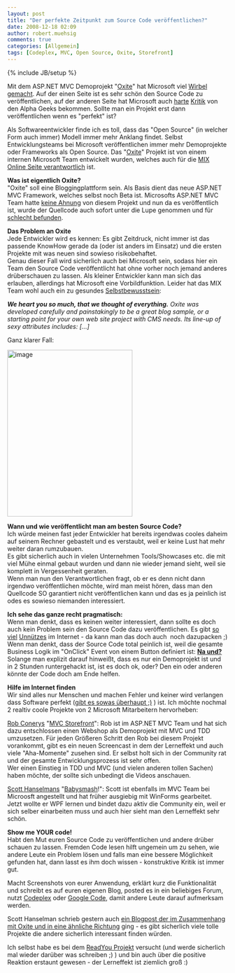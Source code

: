 ```yaml
---
layout: post
title: "Der perfekte Zeitpunkt zum Source Code veröffentlichen?"
date: 2008-12-18 02:09
author: robert.muehsig
comments: true
categories: [Allgemein]
tags: [Codeplex, MVC, Open Source, Oxite, Storefront]
---
```

{% include JB/setup %}
<p>Mit dem ASP.NET MVC Demoprojekt &quot;<a href="http://www.codeplex.com/oxite">Oxite</a>&quot; hat Microsoft viel <a href="http://www.heise.de/newsticker/Mehr-Open-Source-von-Microsoft-Oxite-ein-CMS-und-Blogging-System--/meldung/120183">Wirbel gemacht</a>. Auf der einen Seite ist es sehr sch&#246;n den Source Code zu ver&#246;ffentlichen, auf der anderen Seite hat Microsoft auch <a href="http://codebetter.com/blogs/karlseguin/archive/2008/12/15/oxite-oh-dear-lord-why.aspx">harte</a> <a href="http://www.lazycoder.com/weblog/2008/12/15/new-aspnet-mvc-sample-oxite-needs-some-tlc/">Kritik</a> von den Alpha Geeks bekommen. Sollte man ein Projekt erst dann ver&#246;ffentlichen wenn es &quot;perfekt&quot; ist? </p> 
<!--more-->
  <p>Als Softwareentwickler finde ich es toll, dass das &quot;Open Source&quot; (in welcher Form auch immer) Modell immer mehr Anklang findet. Selbst Entwicklungsteams bei Microsoft ver&#246;ffentlichen immer mehr Demoprojekte oder Frameworks als Open Source. Das &quot;<a href="http://www.codeplex.com/oxite">Oxite</a>&quot; Projekt ist von einem internen Microsoft Team entwickelt wurden, welches auch f&#252;r die <a href="http://visitmix.com/Lab/oxite">MIX Online Seite verantwortlich</a> ist.</p>  <p><strong>Was ist eigentlich Oxite?      <br /></strong>&quot;Oxite&quot; soll eine Bloggingplattform sein. Als Basis dient das neue ASP.NET MVC Framework, welches selbst noch Beta ist. Microsofts ASP.NET MVC Team hatte <a href="http://blog.wekeroad.com/blog/some-thoughts-on-oxite/">keine Ahnung</a> von diesem Projekt und nun da es ver&#246;ffentlich ist, wurde der Quellcode auch sofort unter die Lupe genommen und f&#252;r <a href="http://codebetter.com/blogs/karlseguin/archive/2008/12/15/oxite-oh-dear-lord-why.aspx">schlecht befunden</a>.</p>  <p><strong>Das Problem an Oxite</strong>     <br />Jede Entwickler wird es kennen: Es gibt Zeitdruck, nicht immer ist das passende KnowHow gerade da (oder ist anders im Einsatz) und die ersten Projekte mit was neuen sind sowieso risikobehaftet.     <br />Genau dieser Fall wird sicherlich auch bei Microsoft sein, sodass hier ein Team den Source Code ver&#246;ffentlicht hat ohne vorher noch jemand anderes dr&#252;berschauen zu lassen. Als kleiner Entwickler kann man sich das erlauben, allerdings hat Microsoft eine Vorbildfunktion. Leider hat das MIX Team wohl auch ein zu gesundes <a href="http://visitmix.com/Lab/oxite">Selbstbewusstsein</a>:</p>  <p><em><strong>We heart you so much, that we thought of everything.</strong> Oxite was developed carefully and painstakingly to be a great blog sample, or a starting point for your own web site project with CMS needs. Its line-up of sexy attributes includes: [...]</em></p>  <p>Ganz klarer Fall:</p>  <p><a href="{{BASE_PATH}}/assets/wp-images/image576.png"><img style="border-top-width: 0px; border-left-width: 0px; border-bottom-width: 0px; border-right-width: 0px" height="381" alt="image" src="{{BASE_PATH}}/assets/wp-images/image-thumb554.png" width="286" border="0" /></a> </p>  <p><strong>Wann und wie ver&#246;ffentlicht man am besten Source Code?      <br /></strong>Ich w&#252;rde meinen fast jeder Entwickler hat bereits irgendwas cooles daheim auf seinem Rechner gebastelt und es verstaubt, weil er keine Lust hat mehr weiter daran rumzubauen.     <br />Es gibt sicherlich auch in vielen Unternehmen Tools/Showcases etc. die mit viel M&#252;he einmal gebaut wurden und dann nie wieder jemand sieht, weil sie komplett in Vergessenheit geraten.     <br />Wenn man nun den Verantwortlichen fragt, ob er es denn nicht dann irgendwo ver&#246;ffentlichen m&#246;chte, wird man meist h&#246;ren, dass man den Quellcode SO garantiert nicht ver&#246;ffentlichen kann und das es ja peinlich ist odes es sowieso niemanden interessiert.</p>  <p><strong>Ich sehe das ganze recht pragmatisch:</strong>     <br />Wenn man denkt, dass es keinen weiter interessiert, dann sollte es doch auch kein Problem sein den Source Code dazu ver&#246;ffentlichen. Es gibt <a href="http://twitter.com/">so</a> <a href="http://icanhascheezburger.com/">viel</a> <a href="http://www.stupidedia.org/stupi/Hauptseite">Unn&#252;tzes</a> im Internet - da kann man das doch auch&#160; noch dazupacken ;)     <br />Wenn man denkt, dass der Source Code total peinlich ist, weil die gesamte Business Logik im &quot;OnClick&quot; Event von einem Button definiert ist: <strong><u>Na und?</u></strong> Solange man explizit darauf hinwei&#223;t, dass es nur ein Demoprojekt ist und in 2 Stunden runtergehackt ist, ist es doch ok, oder? Den ein oder anderen k&#246;nnte der Code doch am Ende helfen.</p>  <p><strong>Hilfe im Internet finden      <br /></strong>Wir sind alles nur Menschen und machen Fehler und keiner wird verlangen dass Software perfekt (<a href="http://blog.alexonasp.net/archive/2008/12/03/gedanken-zum-perfekten-software-design.aspx">gibt es sowas &#252;berhaupt ;)</a> ) ist. Ich m&#246;chte nochmal 2 realtiv coole Projekte von 2 Microsoft Mitarbeitern hervorheben:</p>  <p><a href="http://blog.wekeroad.com/">Rob Conerys</a> &quot;<a href="http://blog.wekeroad.com/mvc-storefront/">MVC Storefront</a>&quot;: Rob ist im ASP.NET MVC Team und hat sich dazu entschlossen einen Webshop als Demoprojekt mit MVC und TDD umzusetzen. F&#252;r jeden Gr&#246;&#223;eren Schritt den Rob bei diesem Projekt vorankommt, gibt es ein neuen Screencast in dem der Lerneffekt und auch viele &quot;Aha-Momente&quot; zusehen sind. Er selbst holt sich in der Community rat und der gesamte Entwicklungsprozess ist sehr offen.     <br />Wer einen Einstieg in TDD und MVC (und vielen anderen tollen Sachen) haben m&#246;chte, der sollte sich unbedingt die Videos anschauen.</p>  <p><a href="http://www.hanselman.com/blog/">Scott Hanselmans</a> &quot;<a href="http://www.hanselman.com/blog/CategoryView.aspx?category=BabySmash">Babysmash</a>!&quot;: Scott ist ebenfalls im MVC Team bei Microosft angestellt und hat fr&#252;her ausgiebig mit WinForms gearbeitet. Jetzt wollte er WPF lernen und bindet dazu aktiv die Community ein, weil er sich selber einarbeiten muss und auch hier sieht man den Lerneffekt sehr sch&#246;n.</p>  <p><strong>Show me YOUR code!      <br /></strong>Habt den Mut euren Source Code zu ver&#246;ffentlichen und andere dr&#252;ber schauen zu lassen. Fremden Code lesen hilft ungemein um zu sehen, wie andere Leute ein Problem l&#246;sen und falls man eine bessere M&#246;glichkeit gefunden hat, dann lasst es ihm doch wissen - konstruktive Kritik ist immer gut.</p>  <p>Macht Screenshots von eurer Anwendung, erkl&#228;rt kurz die Funktionalit&#228;t und schreibt es auf euren eigenen Blog, posted es in ein beliebiges Forum, nutzt <a href="http://codeplex.com">Codeplex</a> oder <a href="http://code.google.com/hosting/">Google Code</a>, damit andere Leute darauf aufmerksam werden.</p>  <p>Scott Hanselman schrieb gestern auch <a href="http://www.hanselman.com/blog/ASPNETMVCSamplesOxiteAndCommunity.aspx">ein Blogpost der im Zusammenhang mit Oxite und in eine &#228;hnliche Richtung</a> ging - es gibt sicherlich viele tolle Projekte die andere sicherlich interessant finden w&#252;rden.</p>  <p>Ich selbst habe es bei dem <a href="http://code-inside.de/blog/category/howtocode/">ReadYou Projekt</a> versucht (und werde sicherlich mal wieder dar&#252;ber was schreiben ;) ) und bin auch &#252;ber die positive Reaktion erstaunt gewesen - der Lerneffekt ist ziemlich gro&#223; :)</p>
